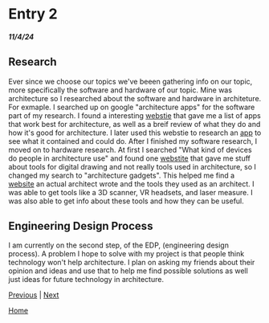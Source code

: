 # Entry 2
##### 11/4/24

## Research

Ever since we choose our topics we've beeen gathering info on our topic, more specifically the software and hardware of our topic. Mine was architecture so I researched about the software and hardware in architeture. For exmaple. I searched up on google "architecture apps" for the software part of my research. I found a interesting [webstie](https://www.archdaily.com/896021/the-top-apps-for-architects) that gave me a list of apps that work best for architecture, as well as a breif review of what they do and how it's good for architecture. I later used this webstie to research an [app](https://www.autodesk.com/ae?utm_medium=website&utm_source=archdaily.com) to see what it contained and could do. After I finished my software research, I moved on to hardware research. At first I searched "What kind of devices do people in architecture use" and found one [webstite](https://www.hellobonsai.com/blog/tools-that-architects-use) that gave me stuff about tools for digital drawing and not really tools used in architecture, so I changed my search to "architecture gadgets". This helped me find a [website](https://www.journeyofanarchitect.com/blog/25-tools-and-devices-for-architects) an actual architect wrote and the tools they used as an architect. I was able to get tools like a 3D scanner, VR headsets, and laser measure. I was also able to get info about these tools and how they can be useful.

## Engineering Design Process

I am currently on the second step, of the EDP, (engineering design process). A problem I hope to solve with my project is that people think technology won't help architecture. I plan on asking my friends about their opinion and ideas and use that to help me find possible solutions as well just ideas for future technology in architecture.

[Previous](entry01.md) | [Next](entry03.md)

[Home](../README.md)
